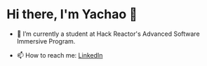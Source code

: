 # Hi there, I'm Yachao 👋

- 🔭 I’m currently a student at Hack Reactor's Advanced Software Immersive Program.

- 📫 How to reach me: [LinkedIn](https://www.linkedin.com/in/yachao-fan-b561a570/)
